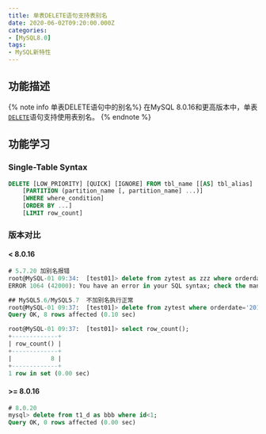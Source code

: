 ```yaml
---
title: 单表DELETE语句支持表别名
date: 2020-06-02T09:20:00.000Z
categories:
- [MySQL8.0]
tags:
- MySQL新特性
---
```


## 功能描述

{% note info 单表DELETE语句中的别名%}
在MySQL 8.0.16和更高版本中，单表 [`DELETE`](https://dev.mysql.com/doc/refman/8.0/en/delete.html)语句支持使用表别名。
{% endnote %}

## 功能学习

### Single-Table Syntax

```SQL
DELETE [LOW_PRIORITY] [QUICK] [IGNORE] FROM tbl_name [[AS] tbl_alias]
    [PARTITION (partition_name [, partition_name] ...)]
    [WHERE where_condition]
    [ORDER BY ...]
    [LIMIT row_count]
```


### 版本对比

#### < 8.0.16

```SQL
# 5.7.20 加别名报错
root@MySQL-01 09:34:  [test01]> delete from zytest as zzz where orderdate='2014/6/8 0:00';
ERROR 1064 (42000): You have an error in your SQL syntax; check the manual that corresponds to your MySQL server version for the right syntax to use near 'as zzz where orderdate='2014/6/8 0:00'' at line 1

## MySQL5.6/MySQL5.7  不加别名执行正常
root@MySQL-01 09:37:  [test01]> delete from zytest where orderdate='2014/6/8 0:00';
Query OK, 8 rows affected (0.10 sec)

root@MySQL-01 09:37:  [test01]> select row_count();
+-------------+
| row_count() |
+-------------+
|           8 |
+-------------+
1 row in set (0.00 sec)

```

#### >= 8.0.16

```SQL
# 8.0.20
mysql> delete from t1_d as bbb where id<1;
Query OK, 0 rows affected (0.00 sec)
```


